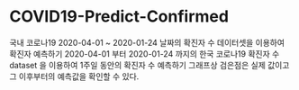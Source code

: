 # COVID19-Predict-Confirmed

국내 코로나19 2020-04-01 ~ 2020-01-24 날짜의 확진자 수 데이터셋을 이용하여 확진자 예측하기
2020-04-01 부터 2020-01-24 까지의 한국 코로나19 확진자 수 dataset 을 이용하여 1주일 동안의 확진자 수 예측하기
그래프상 검은점은 실제 값이고 그 이후부터의 예측값을 확인할 수 있다.
